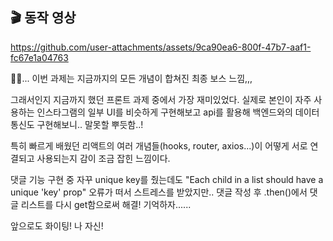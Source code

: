 ## 🎬 동작 영상
https://github.com/user-attachments/assets/9ca90ea6-800f-47b7-aaf1-fc67e1a04763



✍🏻...
이번 과제는 지금까지의 모든 개념이 합쳐진 최종 보스 느낌,,,

그래서인지 지금까지 했던 프론트 과제 중에서 가장 재미있었다.
실제로 본인이 자주 사용하는 인스타그램의 일부 UI를 비슷하게 구현해보고
api를 활용해 백엔드와의 데이터 통신도 구현해보니.. 말못할 뿌듯함..!

특히 빠르게 배웠던 리액트의 여러 개념들(hooks, router, axios...)이
어떻게 서로 연결되고 사용되는지 감이 조금 잡힌 느낌이다.

댓글 기능 구현 중 자꾸 unique key를 줬는데도 
"Each child in a list should have a unique 'key' prop"
오류가 떠서 스트레스를 받았지만..
댓글 작성 후 .then()에서 댓글 리스트를 다시 get함으로써 해결!
기억하자......

앞으로도 화이팅! 나 자신!

